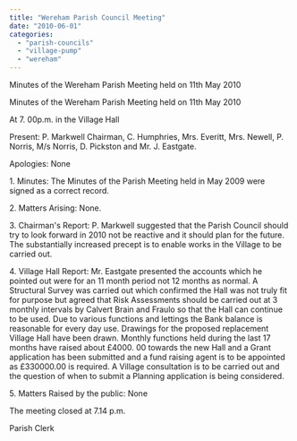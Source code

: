 ```yaml
---
title: "Wereham Parish Council Meeting"
date: "2010-06-01"
categories: 
  - "parish-councils"
  - "village-pump"
  - "wereham"
---
```


Minutes of the Wereham Parish Meeting held on 11th May 2010

Minutes of the Wereham Parish Meeting held on 11th May 2010

At 7. 00p.m. in the Village Hall

Present: P. Markwell Chairman, C. Humphries, Mrs. Everitt, Mrs. Newell, P. Norris, M/s Norris, D. Pickston and Mr. J. Eastgate.

Apologies: None

1\. Minutes: The Minutes of the Parish Meeting held in May 2009 were signed as a correct record.

2\. Matters Arising: None.

3\. Chairman's Report: P. Markwell suggested that the Parish Council should try to look forward in 2010 not be reactive and it should plan for the future. The substantially increased precept is to enable works in the Village to be carried out.

4\. Village Hall Report: Mr. Eastgate presented the accounts which he pointed out were for an 11 month period not 12 months as normal. A Structural Survey was carried out which confirmed the Hall was not truly fit for purpose but agreed that Risk Assessments should be carried out at 3 monthly intervals by Calvert Brain and Fraulo so that the Hall can continue to be used. Due to various functions and lettings the Bank balance is reasonable for every day use. Drawings for the proposed replacement Village Hall have been drawn. Monthly functions held during the last 17 months have raised about £4000. 00 towards the new Hall and a Grant application has been submitted and a fund raising agent is to be appointed as £330000.00 is required. A Village consultation is to be carried out and the question of when to submit a Planning application is being considered.

5\. Matters Raised by the public: None

The meeting closed at 7.14 p.m.

Parish Clerk
